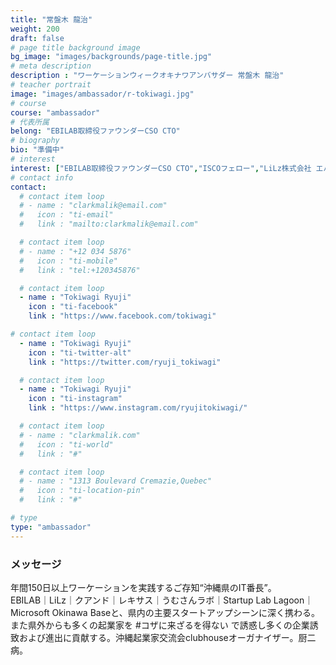 ```yaml
---
title: "常盤木 龍治"
weight: 200
draft: false
# page title background image
bg_image: "images/backgrounds/page-title.jpg"
# meta description
description : "ワーケーションウィークオキナワアンバサダー 常盤木 龍治"
# teacher portrait
image: "images/ambassador/r-tokiwagi.jpg"
# course
course: "ambassador"
# 代表所属
belong: "EBILAB取締役ファウンダーCSO CTO"
# biography
bio: "準備中"
# interest
interest: ["EBILAB取締役ファウンダーCSO CTO","ISCOフェロー","LiLz株式会社 エバンジェリスト/経営戦略室長","株式会社レキサス エバンジェリスト/事業推進部マネージャー"]
# contact info
contact:
  # contact item loop
  # - name : "clarkmalik@email.com"
  #   icon : "ti-email"
  #   link : "mailto:clarkmalik@email.com"

  # contact item loop
  # - name : "+12 034 5876"
  #   icon : "ti-mobile"
  #   link : "tel:+120345876"

  # contact item loop
  - name : "Tokiwagi Ryuji"
    icon : "ti-facebook"
    link : "https://www.facebook.com/tokiwagi"

# contact item loop
  - name : "Tokiwagi Ryuji"
    icon : "ti-twitter-alt"
    link : "https://twitter.com/ryuji_tokiwagi"

  # contact item loop
  - name : "Tokiwagi Ryuji"
    icon : "ti-instagram"
    link : "https://www.instagram.com/ryujitokiwagi/"

  # contact item loop
  # - name : "clarkmalik.com"
  #   icon : "ti-world"
  #   link : "#"

  # contact item loop
  # - name : "1313 Boulevard Cremazie,Quebec"
  #   icon : "ti-location-pin"
  #   link : "#"

# type
type: "ambassador"
---
```


### メッセージ

年間150日以上ワーケーションを実践するご存知“沖縄県のIT番長”。  
EBILAB｜LiLz｜クアンド｜レキサス｜うむさんラボ｜Startup Lab Lagoon｜Microsoft Okinawa Baseと、県内の主要スタートアップシーンに深く携わる。  
また県外からも多くの起業家を #コザに来ざるを得ない で誘惑し多くの企業誘致および進出に貢献する。沖縄起業家交流会clubhouseオーガナイザー。厨二病。